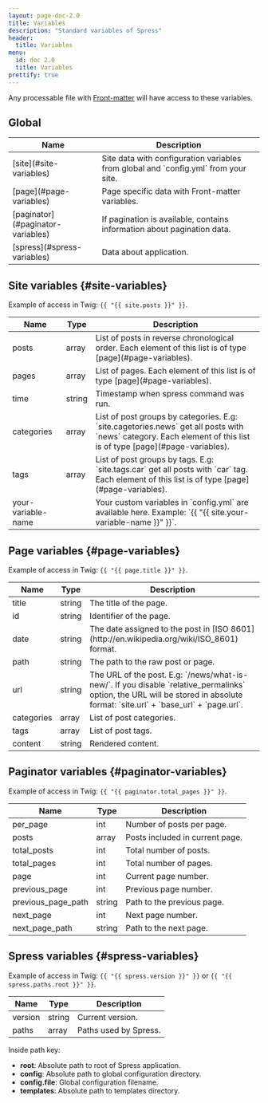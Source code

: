 ```yaml
---
layout: page-doc-2.0
title: Variables
description: "Standard variables of Spress"
header:
  title: Variables
menu:
  id: doc 2.0
  title: Variables
prettify: true
---
```

Any processable file with [Front-matter](/docs/front-matter) will have access
to these variables.

## Global

<table class="table">
    <thead>
        <tr>
            <th class="col-sm-2">Name</th>
            <th>Description</th>
        </tr>
    </thead>
    <tbody>
        <tr>
            <td markdown="1">[site](#site-variables)</td>
            <td markdown="1">
                Site data with configuration variables from global and  
                `config.yml` from your site.
            </td>
        </tr>
        <tr>
            <td markdown="1">[page](#page-variables)</td>
            <td>Page specific data with Front-matter variables.</td>
        </tr>
        <tr>
            <td markdown="1">[paginator](#paginator-variables)</td>
            <td>
                If pagination is available, contains information about pagination
                data.
            </td>
        </tr>
        <tr>
            <td markdown="1">[spress](#spress-variables)</td>
            <td>Data about application.</td>
        </tr>
    </tbody>
</table>

## Site variables {#site-variables}

Example of access in Twig: `{{ "{{ site.posts }}" }}`.

<table class="table">
    <thead>
        <tr>
            <th class="col-sm-2">Name</th>
            <th>Type</th>
            <th>Description</th>
        </tr>
    </thead>
    <tbody>
        <tr>
            <td>posts</td>
            <td>array</td>
            <td markdown="1">
                List of posts in reverse chronological order. Each element of this list is of type [page](#page-variables).
            </td>
        </tr>
        <tr>
            <td>pages</td>
            <td>array</td>
            <td markdown="1">
                List of pages. Each element of this list is of type [page](#page-variables).
            </td>
        </tr>
        <tr>
            <td>time</td>
            <td>string</td>
            <td>Timestamp when spress command was run.</td>
        </tr>
        <tr>
            <td>categories</td>
            <td>array</td>
            <td markdown="1">
                List of post groups by categories.
                E.g: `site.cagetories.news` get all posts with `news`
                category. Each element of this list is of type [page](#page-variables).
            </td>
        </tr>
        <tr>
            <td>tags</td>
            <td>array</td>
            <td markdown="1">
                List of post groups by tags.
                E.g: `site.tags.car` get all posts with `car`
                tag. Each element of this list is of type [page](#page-variables).
            </td>
        </tr>
        <tr>
            <td>your-variable-name</td>
            <td></td>
            <td markdown="1">
                Your custom variables in `config.yml` are available here.
                Example: `{{ "{{ site.your-variable-name }}" }}`.
            </td>
        </tr>
    </tbody>
</table>

## Page variables {#page-variables}

Example of access in Twig: `{{ "{{ page.title }}" }}`.

<table class="table">
    <thead>
        <tr>
            <th class="col-sm-2">Name</th>
            <th>Type</th>
            <th>Description</th>
        </tr>
    </thead>
    <tbody>
        <tr>
            <td>title</td>
            <td>string</td>
            <td>The title of the page.</td>
        </tr>
        <tr>
            <td>id</td>
            <td>string</td>
            <td>Identifier of the page.</td>
        </tr>
        <tr>
            <td>date</td>
            <td>string</td>
            <td markdown="1">
                The date assigned to the post in 
                [ISO 8601](http://en.wikipedia.org/wiki/ISO_8601)
                format.
            </td>
        </tr>
        <tr>
            <td>path</td>
            <td>string</td>
            <td>The path to the raw post or page.</td>
        </tr>
        <tr>
            <td>url</td>
            <td>string</td>
            <td markdown="1">
                The URL of the post. E.g: `/news/what-is-new/`. If you disable
                `relative_permalinks` option, the URL will be stored in absolute 
                format: `site.url` + `base_url` + `page.url`.
            </td>
        </tr>
        <tr>
            <td>categories</td>
            <td>array</td>
            <td>List of post categories.</td>
        </tr>
        <tr>
            <td>tags</td>
            <td>array</td>
            <td>List of post tags.</td>
        </tr>
        <tr>
            <td>content</td>
            <td>string</td>
            <td>Rendered content.</td>
        </tr>
    </tbody>
</table>

## Paginator variables {#paginator-variables}

Example of access in Twig: `{{ "{{ paginator.total_pages }}" }}`.

<table class="table">
    <thead>
        <tr>
            <th class="col-sm-2">Name</th>
            <th>Type</th>
            <th>Description</th>
        </tr>
    </thead>
    <tbody>
        <tr>
            <td>per_page</td>
            <td>int</td>
            <td>Number of posts per page.</td>
        </tr>
        <tr>
            <td>posts</td>
            <td>array</td>
            <td>Posts included in current page.</td>
        </tr>
        <tr>
            <td>total_posts</td>
            <td>int</td>
            <td>Total number of posts.</td>
        </tr>
        <tr>
            <td>total_pages</td>
            <td>int</td>
            <td>Total number of pages.</td>
        </tr>
        <tr>
            <td>page</td>
            <td>int</td>
            <td>Current page number.</td>
        </tr>
        <tr>
            <td>previous_page</td>
            <td>int</td>
            <td>Previous page number.</td>
        </tr>
        <tr>
            <td>previous_page_path</td>
            <td>string</td>
            <td>Path to the previous page.</td>
        </tr>
        <tr>
            <td>next_page</td>
            <td>int</td>
            <td>Next page number.</td>
        </tr>
        <tr>
            <td>next_page_path</td>
            <td>string</td>
            <td>Path to the next page.</td>
        </tr>
    </tbody>
</table>

## Spress variables {#spress-variables}

Example of access in Twig: `{{ "{{ spress.version }}" }}` or 
`{{ "{{ spress.paths.root }}" }}`.

<table class="table">
    <thead>
        <tr>
            <th class="col-sm-2">Name</th>
            <th>Type</th>
            <th>Description</th>
        </tr>
    </thead>
    <tbody>
        <tr>
            <td>version</td>
            <td>string</td>
            <td>Current version.</td>
        </tr>
        <tr>
            <td>paths</td>
            <td>array</td>
            <td>
                Paths used by Spress.
            </td>
        </tr>
    </tbody>
</table>

Inside path key:

* **root**: Absolute path to root of Spress application.
* **config**: Absolute path to global configuration directory.
* **config.file**: Global configuration filename.
* **templates**: Absolute path to templates directory.
